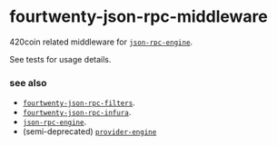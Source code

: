 # fourtwenty-json-rpc-middleware

420coin related middleware for [`json-rpc-engine`](https://github.com/MetaMask/json-rpc-engine).

See tests for usage details.

### see also

- [`fourtwenty-json-rpc-filters`](https://github.com/MetaMask/fourtwenty-json-rpc-filters).
- [`fourtwenty-json-rpc-infura`](https://github.com/MetaMask/json-rpc-infura).
- [`json-rpc-engine`](https://github.com/MetaMask/json-rpc-engine).
- (semi-deprecated) [`provider-engine`](https://github.com/MetaMask/provider-engine)